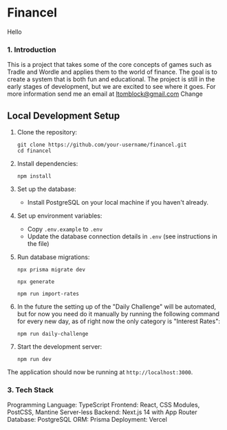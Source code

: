 # Financel

Hello

### 1. Introduction

This is a project that takes some of the core concepts of games such as Tradle and Wordle and applies them to the world of finance. The goal is to create a system that is both fun and educational. The project is still in the early stages of development, but we are excited to see where it goes. For more information send me an email at [ltomblock@gmail.com](mailto:ltomblock@gmail.com)
Change

## Local Development Setup

1. Clone the repository:

   ```
   git clone https://github.com/your-username/financel.git
   cd financel
   ```

2. Install dependencies:

   ```
   npm install
   ```

3. Set up the database:

   - Install PostgreSQL on your local machine if you haven't already.

4. Set up environment variables:

   - Copy `.env.example` to `.env`
   - Update the database connection details in `.env` (see instructions in the file)

5. Run database migrations:

   ```
   npx prisma migrate dev

   npx generate

   npm run import-rates
   ```

6. In the future the setting up of the "Daily Challenge" will be automated, but for now you need do it manually by running the following command for every new day, as of right now the only category is "Interest Rates":

   ```
   npm run daily-challenge
   ```

7. Start the development server:

   ```
   npm run dev
   ```

The application should now be running at `http://localhost:3000`.

### 3. Tech Stack

Programming Language: TypeScript
Frontend: React, CSS Modules, PostCSS, Mantine
Server-less Backend: Next.js 14 with App Router
Database: PostgreSQL
ORM: Prisma
Deployment: Vercel
